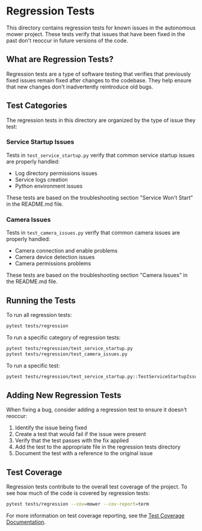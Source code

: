 # Regression Tests

This directory contains regression tests for known issues in the autonomous mower project. These tests verify that issues that have been fixed in the past don't reoccur in future versions of the code.

## What are Regression Tests?

Regression tests are a type of software testing that verifies that previously fixed issues remain fixed after changes to the codebase. They help ensure that new changes don't inadvertently reintroduce old bugs.

## Test Categories

The regression tests in this directory are organized by the type of issue they test:

### Service Startup Issues

Tests in `test_service_startup.py` verify that common service startup issues are properly handled:

- Log directory permissions issues
- Service logs creation
- Python environment issues

These tests are based on the troubleshooting section "Service Won't Start" in the README.md file.

### Camera Issues

Tests in `test_camera_issues.py` verify that common camera issues are properly handled:

- Camera connection and enable problems
- Camera device detection issues
- Camera permissions problems

These tests are based on the troubleshooting section "Camera Issues" in the README.md file.

## Running the Tests

To run all regression tests:

```bash
pytest tests/regression
```

To run a specific category of regression tests:

```bash
pytest tests/regression/test_service_startup.py
pytest tests/regression/test_camera_issues.py
```

To run a specific test:

```bash
pytest tests/regression/test_service_startup.py::TestServiceStartupIssues::test_log_directory_creation
```

## Adding New Regression Tests

When fixing a bug, consider adding a regression test to ensure it doesn't reoccur:

1. Identify the issue being fixed
2. Create a test that would fail if the issue were present
3. Verify that the test passes with the fix applied
4. Add the test to the appropriate file in the regression tests directory
5. Document the test with a reference to the original issue

## Test Coverage

Regression tests contribute to the overall test coverage of the project. To see how much of the code is covered by regression tests:

```bash
pytest tests/regression --cov=mower --cov-report=term
```

For more information on test coverage reporting, see the [Test Coverage Documentation](../../docs/test_coverage.md).
